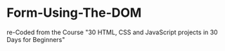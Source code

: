 # Form-Using-The-DOM
re-Coded from the Course "30 HTML, CSS and JavaScript projects in 30 Days for Beginners"
